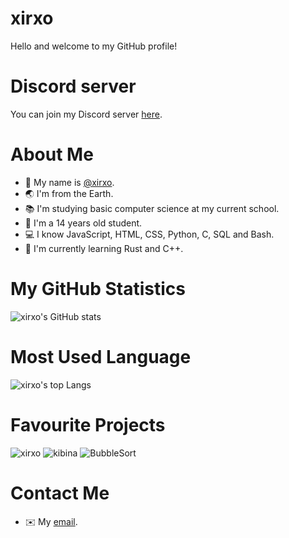 # xirxo
Hello and welcome to my GitHub profile!

# Discord server
You can join my Discord server [here](https://discord.gg/ptbAHhDFYQ 'Xirxo Hangout').

# About Me
* 👋 My name is [@xirxo](https://github.com/xirxo 'xirxo').
* 🌏 I'm from the Earth.
* 📚 I'm studying basic computer science at my current school.
* 🔢 I'm a 14 years old student.
* 💻 I know JavaScript, HTML, CSS, Python, C, SQL and Bash.
* 🏫 I'm currently learning Rust and C++.

# My GitHub Statistics
![xirxo's GitHub stats](https://github-readme-stats.vercel.app/api?username=xirxo&show_icons=true&theme=onedark&count_private=true)

# Most Used Language
![xirxo's top Langs](https://github-readme-stats.vercel.app/api/top-langs/?username=xirxo&theme=onedark&langs_count=10&layout=compact)

# Favourite Projects
![xirxo](https://github-readme-stats.vercel.app/api/pin/?username=xirxo&repo=xirxo&theme=onedark&show_owner=true)
![kibina](https://github-readme-stats.vercel.app/api/pin/?username=xirxo&repo=kibina&theme=onedark&show_owner=true)
![BubbleSort](https://github-readme-stats.vercel.app/api/pin/?username=xirxo&repo=BubbleSort&theme=onedark&show_owner=true)

# Contact Me
* ✉️ My [email](mailto:xirxo.official@hotmail.com 'Email - xirxo').
